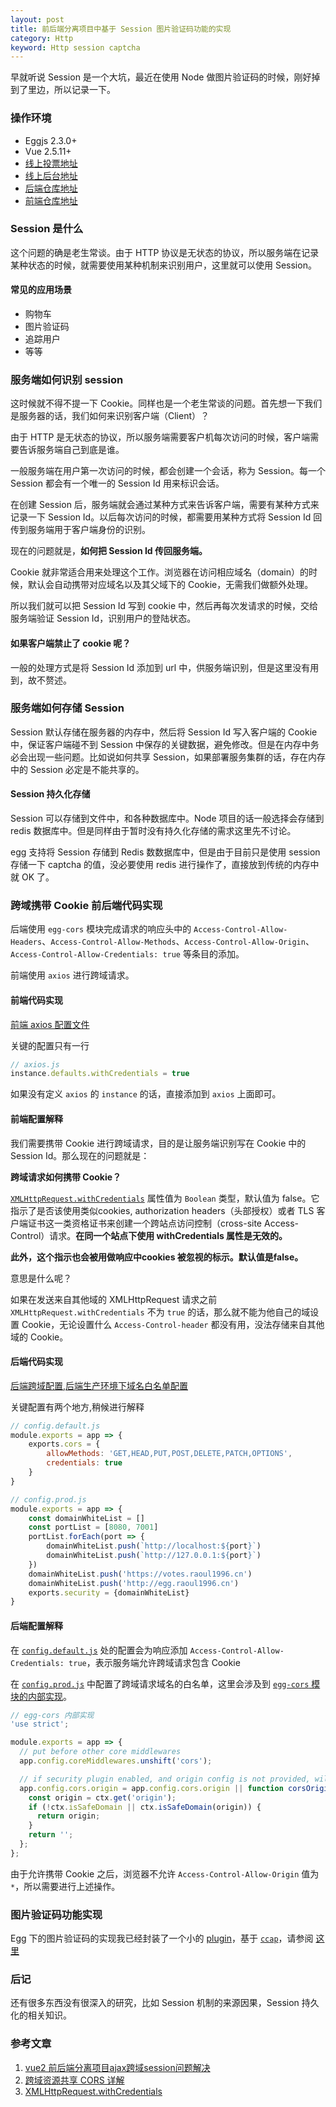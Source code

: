 ```yaml
---
layout: post
title: 前后端分离项目中基于 Session 图片验证码功能的实现
category: Http
keyword: Http session captcha
---
```


早就听说 Session 是一个大坑，最近在使用 Node 做图片验证码的时候，刚好掉到了里边，所以记录一下。
### 操作环境

- Eggjs 2.3.0+
- Vue 2.5.11+
- [线上投票地址](https://votes.raoul1996.cn)
- [线上后台地址](https://api.raoul1996.cn)
- [后端仓库地址](https://github.com/Raoul1996/egg-vote)
- [前端仓库地址](https://github.com/Raoul1996/vue-vote)

### Session 是什么

这个问题的确是老生常谈。由于 HTTP 协议是无状态的协议，所以服务端在记录某种状态的时候，就需要使用某种机制来识别用户，这里就可以使用 Session。

#### 常见的应用场景

- 购物车
- 图片验证码
- 追踪用户
- 等等


### 服务端如何识别 session

这时候就不得不提一下 Cookie。同样也是一个老生常谈的问题。首先想一下我们是服务器的话，我们如何来识别客户端（Client）？

由于 HTTP 是无状态的协议，所以服务端需要客户机每次访问的时候，客户端需要告诉服务端自己到底是谁。

一般服务端在用户第一次访问的时候，都会创建一个会话，称为 Session。每一个 Session 都会有一个唯一的 Session Id 用来标识会话。

在创建 Session 后，服务端就会通过某种方式来告诉客户端，需要有某种方式来记录一下 Session Id。以后每次访问的时候，都需要用某种方式将 Session Id 回传到服务端用于客户端身份的识别。

现在的问题就是，**如何把 Session Id 传回服务端。**

Cookie 就非常适合用来处理这个工作。浏览器在访问相应域名（domain）的时候，默认会自动携带对应域名以及其父域下的 Cookie，无需我们做额外处理。

所以我们就可以把 Session Id 写到 cookie 中，然后再每次发请求的时候，交给服务端验证 Session Id，识别用户的登陆状态。

#### 如果客户端禁止了 cookie 呢？

一般的处理方式是将 Session Id 添加到 url 中，供服务端识别，但是这里没有用到，故不赘述。

### 服务端如何存储 Session

Session 默认存储在服务器的内存中，然后将 Session Id 写入客户端的 Cookie 中，保证客户端碰不到 Session 中保存的关键数据，避免修改。但是在内存中务必会出现一些问题。比如说如何共享 Session，如果部署服务集群的话，存在内存中的 Session 必定是不能共享的。

#### Session 持久化存储

Session 可以存储到文件中，和各种数据库中。Node 项目的话一般选择会存储到 redis 数据库中。但是同样由于暂时没有持久化存储的需求这里先不讨论。

egg 支持将 Session 存储到 Redis 数数据库中，但是由于目前只是使用 session 存储一下 captcha 的值，没必要使用 redis 进行操作了，直接放到传统的内存中就 OK 了。

### 跨域携带 Cookie 前后端代码实现

后端使用 `egg-cors` 模块完成请求的响应头中的 `Access-Control-Allow-Headers`、`Access-Control-Allow-Methods`、`Access-Control-Allow-Origin`、`Access-Control-Allow-Credentials: true` 等条目的添加。

前端使用 `axios` 进行跨域请求。

#### 前端代码实现

[前端 axios 配置文件](https://github.com/Raoul1996/vue-vote/blob/master/src/service/axios.js)

关键的配置只有一行
```js
// axios.js
instance.defaults.withCredentials = true

```
如果没有定义 `axios` 的 `instance` 的话，直接添加到 `axios` 上面即可。

#### 前端配置解释

我们需要携带 Cookie 进行跨域请求，目的是让服务端识别写在 Cookie 中的 Session Id。那么现在的问题就是：

**跨域请求如何携带 Cookie？**

[`XMLHttpRequest.withCredentials`](https://developer.mozilla.org/zh-CN/docs/Web/API/XMLHttpRequest/withCredentials) 属性值为 `Boolean` 类型，默认值为 false。它指示了是否该使用类似cookies, authorization headers（头部授权）或者 TLS 客户端证书这一类资格证书来创建一个跨站点访问控制（cross-site Access-Control）请求。**在同一个站点下使用 withCredentials 属性是无效的。**

**此外，这个指示也会被用做响应中cookies 被忽视的标示。默认值是false。**

意思是什么呢？

如果在发送来自其他域的 XMLHttpRequest 请求之前 `XMLHttpRequest.withCredentials` 不为 `true` 的话，那么就不能为他自己的域设置 Cookie，无论设置什么 `Access-Control-header` 都没有用，没法存储来自其他域的 Cookie。

#### 后端代码实现

[后端跨域配置](https://github.com/Raoul1996/egg-vote/blob/master/config/config.default.js#L86),[后端生产环境下域名白名单配置](https://github.com/Raoul1996/egg-vote/blob/master/config/config.prod.js#L15)

关键配置有两个地方,稍候进行解释

```js
// config.default.js
module.exports = app => {
	exports.cors = {
    	allowMethods: 'GET,HEAD,PUT,POST,DELETE,PATCH,OPTIONS',
    	credentials: true
  	}
}
```

```js
// config.prod.js
module.exports = app => {
	const domainWhiteList = []
  	const portList = [8080, 7001]
  	portList.forEach(port => {
    	domainWhiteList.push(`http://localhost:${port}`)
    	domainWhiteList.push(`http://127.0.0.1:${port}`)
  	})
  	domainWhiteList.push('https://votes.raoul1996.cn')
  	domainWhiteList.push('http://egg.raoul1996.cn')
	exports.security = {domainWhiteList}
}
```
#### 后端配置解释
在 [`config.default.js`](https://github.com/Raoul1996/egg-vote/blob/master/config/config.default.js#L86) 处的配置会为响应添加 `Access-Control-Allow-Credentials: true`，表示服务端允许跨域请求包含 Cookie

在 [`config.prod.js`](https://github.com/Raoul1996/egg-vote/blob/master/config/config.prod.js#L15) 中配置了跨域请求域名的白名单，这里会涉及到 [`egg-cors` 模块的内部实现](https://github.com/eggjs/egg-cors/blob/master/app.js)。

```js
// egg-cors 内部实现
'use strict';

module.exports = app => {
  // put before other core middlewares
  app.config.coreMiddlewares.unshift('cors');

  // if security plugin enabled, and origin config is not provided, will only allow safe domains support CORS.
  app.config.cors.origin = app.config.cors.origin || function corsOrigin(ctx) {
    const origin = ctx.get('origin');
    if (!ctx.isSafeDomain || ctx.isSafeDomain(origin)) {
      return origin;
    }
    return '';
  };
};
```

由于允许携带 Cookie 之后，浏览器不允许 `Access-Control-Allow-Origin` 值为 `*`，所以需要进行上述操作。

### 图片验证码功能实现

Egg 下的图片验证码的实现我已经封装了一个小的 [plugin](https://www.npmjs.com/package/egg-captcha)，基于 [`ccap`](https://www.npmjs.com/package/ccap)，请参阅 [这里](https://www.npmjs.com/package/egg-captcha)

### 后记

还有很多东西没有很深入的研究，比如 Session 机制的来源因果，Session 持久化的相关知识。

### 参考文章

1. [vue2 前后端分离项目ajax跨域session问题解决](https://segmentfault.com/a/1190000009208644)
2. [跨域资源共享 CORS 详解](http://www.ruanyifeng.com/blog/2016/04/cors.html)
3. [XMLHttpRequest.withCredentials](https://developer.mozilla.org/zh-CN/docs/Web/API/XMLHttpRequest/withCredentials)

